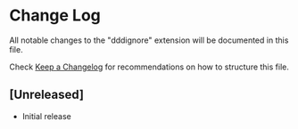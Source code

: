 # Change Log

All notable changes to the "dddignore" extension will be documented in this file.

Check [Keep a Changelog](http://keepachangelog.com/) for recommendations on how to structure this file.

## [Unreleased]

- Initial release